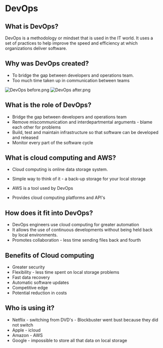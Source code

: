 # DevOps

## What is DevOps?
DevOps is a methodology or mindset that is used in the IT world. It uses a set of practices to help improve the speed and efficiency at which organizations deliver software.

## Why was DevOps created?
* To bridge the gap between developers and operations team.
* Too much time taken up in communication between teams

![DevOps before.png](..%2F..%2F..%2FOneDrive%2FDocuments%2FSparta%20Global%2FDevOps%20before.png)
![DevOps after.png](..%2F..%2F..%2FOneDrive%2FDocuments%2FSparta%20Global%2FDevOps%20after.png)

## What is the role of DevOps?
* Bridge the gap between developers and operations team
* Remove miscommunication and interdepartmental arguments - blame each other for problems
* Build, test and maintain infrastructure so that software can be developed and released
* Monitor every part of the software cycle

## What is cloud computing and AWS?
* Cloud computing is online data storage system.
* Simple way to think of it - a back-up storage for your local storage

* AWS is a tool used by DevOps
* Provides cloud computing platforms and API's

## How does it fit into DevOps?
* DevOps engineers use cloud computing for greater automation 
* It allows the use of continuous developments without being held back by local environments.
* Promotes collaboration - less time sending files back and fourth

## Benefits of Cloud computing
* Greater security
* Flexibility - less time spent on local storage problems
* Fast data recovery
* Automatic software updates
* Competitive edge
* Potential reduction in costs

## Who is using it?
* Netflix - switching from DVD's - Blockbuster went bust because they did not switch
* Apple - icloud
* Amazon - AWS
* Google - impossible to store all that data on local storage